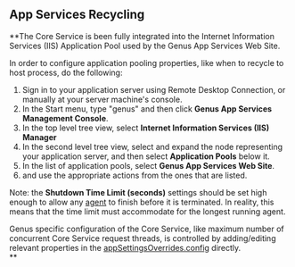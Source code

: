 ## App Services Recycling

 **The Core Service is been fully integrated into the Internet Information Services (IIS) Application Pool used by the Genus App Services Web Site.  

In order to configure application pooling properties, like when to recycle to host process, do the following:

1.  Sign in to your application server using Remote Desktop Connection, or manually at your server machine's console.
2.  In the Start menu, type "genus" and then click **Genus App Services Management Console**.
3.  In the top level tree view, select **Internet Information Services (IIS) Manager**
4.  In the second level tree view, select and expand the node representing your application server, and then select **Application Pools** below it.
5.  In the list of application pools, select **Genus App Services Web Site**.
6.  and use the appropriate actions from the ones that are listed.

Note: the **Shutdown Time Limit (seconds)** settings should be set high enough to allow any [agent](../../defining-the-application-model/agents.md) to finish before it is terminated. In reality, this means that the time limit must accommodate for the longest running agent.

Genus specific configuration of the Core Service, like maximum number of concurrent Core Service request threads, is controlled by adding/editing relevant properties in the [appSettingsOverrides.config](tuning-web-service-performance.md) directly.  
**